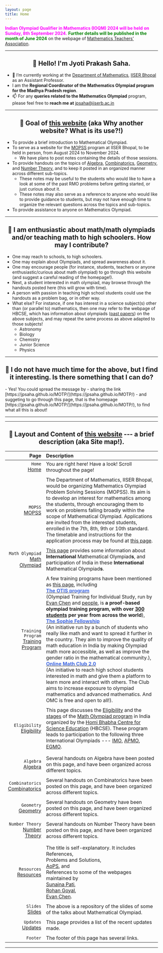```yaml
---
layout: page
title: Home
---
```

<span style="color: fuchsia"> **Indian Olympiad Qualifier in Mathematics (IOQM) 2024 will be held**</span> <span style="color: fuchsia"> **on Sunday, 8th September 2024.**</span>
<span style="color: green"> **Further details will be published in the month of June 2024**</span> on the webpage of [Mathematics Teachers’ Association](https://www.mtai.org.in/).

-------

<h2 align="center">👋 Hello! I'm Jyoti Prakash Saha. </h2>

- 🔭 I’m currently working at the [Department of Mathematics](https://maths.iiserb.ac.in/), [IISER Bhopal](https://www.iiserb.ac.in/) as an Assistant Professor.
- I am the **Regional Coordinator of the Mathematics Olympiad program for the Madhya Pradesh region**.
- 📫 For any **queries related to the Mathematics Olympiad** program, please feel free to **reach me at** <a href="mailto:jpsaha@iiserb.ac.in?subject=[MOPSS]"> 
      <i class="fas fa-envelope" style="color:gray"></i> jpsaha@iiserb.ac.in
    </a> 

-------

<h2 align="center">👋 Goal of <a href="https://jpsaha.github.io/MOTP/">this website</a> (aka Why another website? What is its use?!) </h2>

- To provide a brief introduction to Mathematical Olympiad.
- To serve as a website for the [MOPSS](https://jpsaha.github.io/MOTP/MOPSS/) program at IISER Bhopal, to be held in person, from August 2024 to November 2024.
  - We have plans to post notes containing the details of those sessions. 
- To provide handouts on the topics of [Algebra](https://jpsaha.github.io/MOTP/algebra/), [Combinatorics](https://jpsaha.github.io/MOTP/combinatorics/), [Geometry](https://jpsaha.github.io/MOTP/geometry/), and [Number Theory](https://jpsaha.github.io/MOTP/numbertheory/), and to keep it posted in an organized manner across different sub-topics.
  - These notes may be useful to the students who would like to have a look at some of the past RMO problems before getting started, or just curious about it.
  - These notes may also serve as a reference to anyone who would like to provide guidance to students, but may not have enough time to organize the relevant questions across the topics and sub-topics. 
- To provide assistance to anyone on Mathematics Olympiad.

-------
<h2 align="center">👋 I am enthusiastic about math/math olympiads and/or teaching math to high schoolers. How may I contribute? </h2>

- One may reach to schools, to high schoolers. 
- One may explain about Olympiads, and spread awareness about it.
- One may encourage people (for instance, students, teachers or anyone enthusiastic/curious about math olympiad) to go through this website (and suggest a careful reading of the homepage!).
- Next, a student interested in math olympiad, may browse through the handouts posted here (this will grow with time).
- A person with passion in teaching high school students could use the handouts as a problem bag, or in other way.
- What else? For instance, if one has interest in a science subject(s) other than (or parallel to) mathematics, then one may refer to the webpage of HBCSE, which has information about olympiads ([past papers](https://olympiads.hbcse.tifr.res.in/how-to-prepare/past-papers/)) on the above subjects, and may repeat the same process as above adapted to those subjects!
  - Astronomy
  - Biology
  - Chemistry
  - Junior Science
  - Physics

-------
<h2 align="center">👋 I do not have much time for the above, but I find it interesting. Is there something that I can do? </h2>
- Yes! You could spread the message by 
  - sharing the link [https://jpsaha.github.io/MOTP/](https://jpsaha.github.io/MOTP/)
  - and suggeting to go through this page, that is the homepage [https://jpsaha.github.io/MOTP/](https://jpsaha.github.io/MOTP/), to find what all this is about!

-------

-------
<h2 align="center">👋 Layout and Content of <a href="https://jpsaha.github.io/MOTP/">this website</a> --- a brief description (aka Site map!). </h2>

| Page | Description |
| ---: | :--- |
|   `Home`  <br> [Home](https://jpsaha.github.io/MOTP/)   |   You are right here! Have a look! Scroll throughout the page!  |
|     |     |     
| `MOPSS` <br>  [MOPSS](https://jpsaha.github.io/MOTP/MOPSS/) |  The Department of Mathematics, IISER Bhopal, would be organizing Mathematics Olympiad Problem Solving Sessions (MOPSS). Its aim is to develop an interest for mathematics among the students, through encouraging them to work on problems falling broadly within the scope of Mathematical Olympiad. Applications are invited from the interested students, enrolled in the 7th, 8th, 9th or 10th standard. The timetable and instructions for the application process may be found at [this page](https://jpsaha.github.io/MOTP/MOPSS/).    |
|     |     |     
| `Math Olympiad` <br> [Math Olympiad](https://jpsaha.github.io/MOTP/matholympiad/)   |   [This page](https://jpsaha.github.io/MOTP/matholympiad/) provides some information about **International** Mathematical Olympiad**s**, and participation of India in these **International** Mathematical Olympiad**s**.  |
|     |     |     
| `Training Program` <br>  [Training Program](https://jpsaha.github.io/MOTP/trainingprogram/)   |  A few training programs have been mentioned as [this page](https://jpsaha.github.io/MOTP/trainingprogram/), including <br> [<span style="color: royalblue"> **The OTIS program**</span>](https://web.evanchen.cc/otis.html) <br> (Olympiad Training for Individual Study, run by [Evan Chen](https://web.evanchen.cc/) and [people](https://web.evanchen.cc/otis.html#people), is **a proof-based olympiad training program, with over [300 students](https://web.evanchen.cc/upload/public-CV.pdf) per year from across the world**), <br> [<span style="color: royalblue"> **The Sophie Fellowship**</span>](https://www.sophiefellowship.in/home) <br> (An initiative run by a bunch of students who really like math and want to spread it further in the country. They aim to improve the quality of math education in India by making Olympiad math more accessible, as well as improve the gender ratio in the mathematical community.), <br> [<span style="color: royalblue"> **Online Math Club 2.0**</span>](https://sites.google.com/view/online-math-club) <br> (An initiative to reach high school students interested in math and give them a platform to learn more and interact with others. The Club aims to increase exposure to olympiad mathematics and advanced mathematics. And OMC is free and open to all!).|
|     |     |     
| `Eligibility` <br>  [Eligibility](https://jpsaha.github.io/MOTP/eligibility/)  |  This page discusses the [Eligibility](https://olympiads.hbcse.tifr.res.in/how-to-participate/eligibility/mathematical-olympiad/) and the [stages](https://olympiads.hbcse.tifr.res.in/about-olympiads/stages/mathematical-olympiad/) of the [Math Olympiad program](https://olympiads.hbcse.tifr.res.in/wp-content/uploads/2023/12/brochure-maths-Olympiad-2023-24.pdf) in India organized by the [Homi Bhabha Centre for Science Education](https://olympiads.hbcse.tifr.res.in/) (HBCSE). These program leads to participation to the following three International Olympiads --- [IMO](https://www.imo-official.org/), [APMO](https://www.apmo-official.org/), [EGMO](https://www.egmo.org/). |
|     |     |     
|     |     |     
| `Algebra` <br>  [Algebra](https://jpsaha.github.io/MOTP/algebra/)   |  Several handouts on Algebra have been posted on this page, and have been organized across different topics. |
|     |     |     
| `Combinatorics` <br>  [Combinatorics](https://jpsaha.github.io/MOTP/combinatorics/)   |  Several handouts on Combinatorics have been posted on this page, and have been organized across different topics. |
|     |     |     
| `Geometry` <br>  [Geometry](https://jpsaha.github.io/MOTP/geometry/)  |  Several handouts on Geometry have been posted on this page, and have been organized across different topics. |
|     |     |     
| `Number Theory` <br>  [Number Theory](https://jpsaha.github.io/MOTP/numbertheory/)   |  Several handouts on Number Theory have been posted on this page, and have been organized across different topics. |
|     |     |     
|     |     |     
| `Resources` <br>  [Resources](https://jpsaha.github.io/MOTP/resources/)   |  The title is self-explanatory. It includes <br> References, <br> Problems and Solutions, <br> [AoPS](https://artofproblemsolving.com/), and <br> References to some of the webpages maintained by <br> [Sunaina Pati](https://sunainalovesmath.blogspot.com/), <br> [Rohan Goyal](https://rgtdfg.blogspot.com/), <br> [Evan Chen](https://web.evanchen.cc/).  |
|     |     |     
| `Slides` <br>  [Slides](https://jpsaha.github.io/MOTP/slides/)   |  The above is a repository of the slides of some of the talks about Mathematical Olympiad.    |
|     |     |     
| `Updates` <br>   [Updates](https://jpsaha.github.io/MOTP/updates/)  |   This page provides a list of the recent updates made.  |
|     |     |     
| `Footer` <br>    |   The footer of this page has several links.  |


-------

<!--
<details>

<summary>Tips for collapsed sections</summary>

Some collapsed content

</details>
-->

<!--
<i class="fas fa-phone-square"></i>
<a title="Download pdf (pdf)" href="{{ alg.pdf | prepend: site.baseurl }}"><i class="fas fa-phone-square"></i></a> 
-->


<!--
#### Table of contents
* [Problem Solving Sessions at IISER Bhopal](#Problem-Solving-Sessions-at-IISER-Bhopal)
* [Mathematical Olympiad](#Mathematical-Olympiad)
* [Participation of India in IMO](#Participation-of-India-in-IMO)
* [Participation of India in Mathematical Olympiads](#Participation-of-India-in-Mathematical-Olympiads)
* [Mathematical Olympiad program in India](#Mathematical-Olympiad-program-in-India)
  * [Eligibility and its stages](#Eligibility-and-its-stages)
  * [From Madhya Pradesh](#From-Madhya-Pradesh)
  * [Syllabus](#Syllabus)
* [Let's go through a few problems](#Let's-go-through-a-few-problems)
* [Preparation](#Preparation)
* [Evan Chen](#Evan-Chen)
* [References](#References)
* [AoPS](#AoPS)
-->

<!--
{% include image.html url="/_images/pp/MOPSS.jpg" width=350 align="right" %}

## [Mathematics Olympiad Problem Solving Sessions](https://jpsaha.github.io/MOTP/MOPSS/) (MOPSS)

  * The Department of Mathematics, IISER Bhopal, would be organizing a series of Mathematics Olympiad Problem Solving Sessions (MOPSS). 
  * The aim is to develop an interest in mathematics among the students by encouraging them to work on problems falling broadly within the scope of the Mathematical Olympiad.
  * The forthcoming sessions will be held on the following dates, during 9:00am to 12:00pm.
    * 3rd, 17th, 31st August, 2024.
    * 14th, 28th September, 2024.
    * 19th October, 2024.
    * 2nd, 16th, 30th November, 2024.
  * Applications are to be accepted <span style="color: royalblue"> **until 07th July, 2024** </span> through the <span style="color: royalblue"> Google form</span> posted at [**this link**](https://forms.gle/B9wQteEtGXvCj3AH9). 
  * In the Google form, the link to [**this problem set**](https://jpsaha.github.io/MOTP/MOPSS/PS0B24Aug) has been provided. While filling in the form, the solutions to these problems (or the details of the progress made) are to be submitted.
  * The students, selected for participation in the session, will be informed by <span style="color: royalblue"> **25th July, 2024** </span>.
  * Please refer to the [flyer](static_files/MOPSS/flyer.pdf) for further information.
  * For more information, you may write to
    * Jyoti Prakash Saha (jpsaha@iiserb.ac.in),
    * Kartick Adhikari (kartick@iiserb.ac.in),
    * Manas Kar (manas@iiserb.ac.in). 


## <span style="color: royalblue"> Why math olympiads are a valuable experience for high schoolers </span>
* The post by Evan Chen on [Lessons from math olympiads](https://blog.evanchen.cc/2018/01/05/lessons-from-math-olympiads/) is worth reading.
* In a previous post, titled [Against the “Research vs. Olympiads” Mantra](https://blog.evanchen.cc/2016/08/13/against-the-research-vs-olympiads-mantra/), Evan Chen discussed why math olympiads should not be judged by their relevance to research mathematics. He mentions that in that post, he failed to actually explain why he thinks math olympiads are a valuable experience for high schoolers. In the post [Lessons from math olympiads](https://blog.evanchen.cc/2018/01/05/lessons-from-math-olympiads/), he puts the amends. 


## Participation of India in <span style="color: green"> **International Mathematical Olympiads**</span>
* [International Mathematical Olympiad](https://www.imo-official.org/) (IMO) since [1989](https://www.imo-official.org/country_team_r.aspx?code=IND).
* [Asian Pacific Mathematics Olympiad](https://www.apmo-official.org/) (APMO) since [2015](https://www.apmo-official.org/country_report/IND/all). 
* [European Girls’ Mathematical Olympiad](https://www.egmo.org/) (EGMO) since [2015](https://www.egmo.org/countries/country35/).

If you (the reader!) are aware of these Olympiads, and would like to prepare for them, then you may wish to know about a few training programs. 
-->

<!--
## [Evan Chen](https://web.evanchen.cc/)
* Evan Chen is a graduate student at MIT and a math olympiad coach. He received a [Gold medal](https://www.imo-official.org/participant_r.aspx?id=24870) in IMO 2014. There are a lot of useful material available on his [webpage](https://web.evanchen.cc/) and [blog](https://blog.evanchen.cc/).
  * He runs the Olympiad Training for Individual Study ([OTIS](https://web.evanchen.cc/otis.html)), **a proof-based olympiad training program, with over [300 students](https://web.evanchen.cc/upload/public-CV.pdf) per year from across the world**. Some of its [alums](https://web.evanchen.cc/otis.html#staff) are 
    * [Anant Mudgal](https://www.imo-official.org/participant_r.aspx?id=25764), participated in IMO in 2015 (HM), 2016 (B), 2017 (B), 2018 (S), and in APMO in [2016](https://www.apmo-official.org/country_report/IND/2016) (B), [2017](https://www.apmo-official.org/country_report/IND/2017) (S),
    * [Pranjal Srivastava](https://www.imo-official.org/participant_r.aspx?id=28249), participated in IMO in 2018 (S), 2019 (G), 2021 (G), 2022 (G), and in APMO in [2018](https://www.apmo-official.org/country_report/IND/2018) (HM), [2019](https://www.apmo-official.org/country_report/IND/2019) (G), [2022](https://www.apmo-official.org/country_report/IND/2022) (G), 
    * [Atul Shatavart Nadig](https://www.imo-official.org/participant_r.aspx?id=31725), participated in IMO in 2022 (B), 2023 (G), and in APMO in [2022](https://www.apmo-official.org/country_report/IND/2022) (S), [2023](https://www.apmo-official.org/country_report/IND/2023) (G),
    * [Anushka Aggarwal](https://www.egmo.org/people/person1429/), participated in EGMO in 2019 (B), 2020 (B), 2022 (B). 

[Sunaina Pati](https://www.cmi.ac.in/people/student-profile.php?id=sunaina.ug2023), who [received](https://www.egmo.org/people/person2282/) a Silver medal in [EGMO 2023](https://www.egmo.org/egmos/egmo12/), remarked the following in a post discussing [How to start with Math olympiads](https://www.omath.club/2022/03/how%20to%20start%20with%20math%20olympiads.html).
> Do join OTIS! It is simply so good. Evan is also very kind with financial aid. Moreover, do not be scared of applying! And if there is some financial burden, do tell to Evan.


## [References](https://jpsaha.github.io/MOTP/resources/)

* Mathematical circles (Russian experience) by Fomin, Genkin, Itenberg.
* Challenge and Thrill of Pre-College Mathematics by V. Krishnamurthy, C.R. Pranesachar, K.N. Ranganathan, B.J. Venkatachala
* Euclidean Geometry in Mathematical Olympiads ([EGMO](https://web.evanchen.cc/geombook.html)) by [Evan Chen](https://web.evanchen.cc/). The [Automatically Generated EGMO Solutions Treasury](https://web.evanchen.cc/upload/AGEST.pdf) contains updated solutions to a significant number of the sourced problems.
* [OTIS Excerpts](https://web.evanchen.cc/excerpts.html) by [Evan Chen](https://web.evanchen.cc/) for non-geometry.
* Olympiad Combinatorics, by [Pranav A. Sriram](https://x.com/PranavSriram1), is an intermediate-advanced textbook. Its chapters are available in posts \#1, \#11, \#49 of [here](https://artofproblemsolving.com/community/c6h601134). There is a [forum](https://artofproblemsolving.com/community/c575226_olympiad_combinatorics_pranav_sriram) for solutions of the problems which are not in the [contest collections](https://artofproblemsolving.com/community/c13_contests) but from this book. 
* [Olympiad NT through Challenging Problems](https://s3.amazonaws.com/aops-cdn.artofproblemsolving.com/resources/articles/olympiad-number-theory.pdf), by Justin Stevens, is an introductory olympiad text on number theory. 
* [Modern Olympiad Number Theory](https://artofproblemsolving.com/community/c6h2344755), by [Aditya Khurmi](https://www.linkedin.com/in/adityakhurmi), is olympiad-oriented. 
* Problems from the Book by Titu Andreescu and Gabriel Dospinescu. Intermediate-advanced textbook covering topics in inequalities, algebra, analysis, combinatorics, and number theory.
-->

<!-- **_data/previous_offering.yml** contains the details of the previous offerings. -->
<!-- **_data/people.yml** contains the details of instructor and TAs. -->
